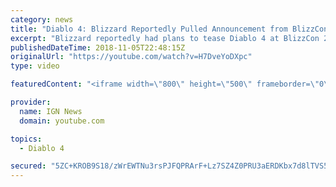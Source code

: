 ```yaml
---
category: news
title: "Diablo 4: Blizzard Reportedly Pulled Announcement from BlizzCon 2018 - IGN News"
excerpt: "Blizzard reportedly had plans to tease Diablo 4 at BlizzCon 2018, but pulled it at the last minute. Subscribe to the IGN News Channel!"
publishedDateTime: 2018-11-05T22:48:15Z
originalUrl: "https://youtube.com/watch?v=H7DveYoDXpc"
type: video

featuredContent: "<iframe width=\"800\" height=\"500\" frameborder=\"0\" src=\"https://www.youtube.com/embed/H7DveYoDXpc\" allow=\"accelerometer; autoplay; encrypted-media; gyroscope; picture-in-picture\" allowfullscreen></iframe>"

provider:
  name: IGN News
  domain: youtube.com

topics:
  - Diablo 4

secured: "5ZC+KROB9S18/zWrEWTNu3rsPJFQPRArF+Lz7SZ4Z0PRU3aERDKbx7d8lTVS5c/IlfRst7FWeTQnQ201N7fHmVb5o6MijYhgu7o5sbhraA1yN6HtS/pDUuHWN3+v5FKw2BVp/GaQXSOKeqiJwOj7wN4Ackenfcq/gz+xjcRQxTpcl4y3NTUuuABDjzwi4nDz3lqa/p5X4AuMCN9JyVfkn6eXtUaDvon3EBHFL2s6CiR9CyKV5SCIljp5wL00mCsXP+a0tT5GFZJy7HAm484itfosb4B3qM4pWVRD3/SqFQankWCsUJ+zntoQ7z2PCGqdkKcu3wKQhxvaYHuoqPwpLtC08hQMi+F3JA3Zmqga+GvHnwIGfuNzec3eKWAaCW8cLM+DGmULF/swouonqI5Ulg==;+QmQWC4koRXOosokf+QDZA=="
---
```


